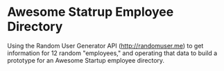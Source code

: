 # Awesome Statrup Employee Directory
Using the Random User Generator API (http://randomuser.me) to get information for 12 random "employees," and operating that data to build a prototype for an Awesome Startup employee directory.
